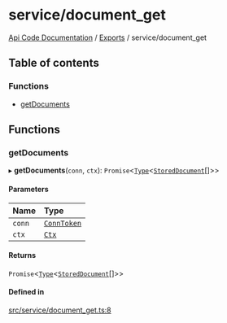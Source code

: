 # service/document\_get
 
[Api Code Documentation](../README.md) / [Exports](../modules.md) / service/document\_get

## Table of contents

### Functions

- [getDocuments](service_document_get.md#getdocuments)

## Functions

### getDocuments

▸ **getDocuments**(`conn`, `ctx`): `Promise`<[`Type`](result.md#type)<[`StoredDocument`](../interfaces/service_domain_document_document.StoredDocument.md)[]\>\>

#### Parameters

| Name | Type |
| :------ | :------ |
| `conn` | [`ConnToken`](service_conn.md#conntoken) |
| `ctx` | [`Ctx`](../interfaces/lib_ctx.Ctx.md) |

#### Returns

`Promise`<[`Type`](result.md#type)<[`StoredDocument`](../interfaces/service_domain_document_document.StoredDocument.md)[]\>\>

#### Defined in

[src/service/document_get.ts:8](https://github.com/openkfw/TruBudget/blob/4d7fd4be/api/src/service/document_get.ts#L8)
